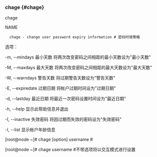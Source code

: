 ### chage {#chage}

chage

NAME

      chage - change user password expiry information # 密码时效策略

选项：

 -m, --mindays     最小天数    将两次改变密码之间相距的最小天数设为&quot;最小天数&quot;

 -M, --maxdays     最大天数    将两次改变密码之间相距的最大天数设为&quot;最大天数&quot;

 -W, --warndays    警告天数    将过期警告天数设为&quot;警告天数&quot;

 -E, --expiredate  过期日期    将帐户过期时间设为&quot;过期日期&quot;

 -d, --lastday     最近日期    将最近一次密码设置时间设为&quot;最近日期&quot;

 -h, --help                   显示此帮助信息并退出

 -I, --inactive    失效密码    将因过期而失效的密码设为&quot;失效密码&quot;

 -l, --list                   显示帐户年龄信息

[root@node ~]# chage [option] username  #

[root@node ~]# chage               username  #不带选项将以交互模式进行设置